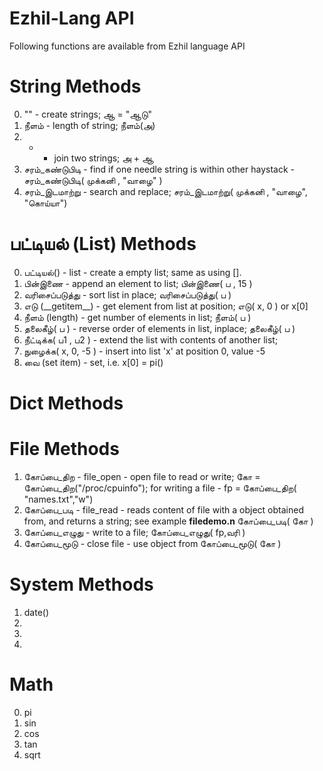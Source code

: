 Ezhil-Lang API
==============
Following functions are available from Ezhil language API


String Methods
==============
0. "" - create strings;  ஆ = "ஆடு"
1. நீளம் - length of string; நீளம்(அ)
2. + - join two strings; அ  + ஆ
3. சரம்\_கண்டுபிடி - find if one needle string is within other haystack - சரம்\_கண்டுபிடி( முக்கனி , "வாழை" ) 
4. சரம்\_இடமாற்று - search and replace; சரம்\_இடமாற்று(  முக்கனி , "வாழை", "கொய்யா")

பட்டியல் (List) Methods
=======================
0. பட்டியல்() - list - create a empty list; same as using [].
1. பின்இணை - append an element to list; பின்இணை( ப , 15 )
2. வரிசைப்படுத்து  - sort list in place; வரிசைப்படுத்து( ப )
3. எடு (\_\_getitem\_\_) - get element from list at position; எடு( x, 0 ) or  x[0]
4. நீளம் (length) - get number of elements in list; நீளம்( ப )
5. தலைகீழ்( ப ) - reverse order of elements in list, inplace; தலைகீழ்( ப )
6. நீட்டிக்க( ப1 , ப2  ) - extend the list with contents of another list; 
7. நுழைக்க( x, 0, -5 ) - insert into list 'x' at position 0, value -5
8. வை (set item) -  set, i.e. x[0] = pi()

Dict Methods
============


File Methods
============
1. கோப்பை\_திற - file_open - open file to read or write; கோ = கோப்பை\_திற("/proc/cpuinfo"); for writing a file - fp = கோப்பை_திற( "names.txt","w")
2. கோப்பை\_படி - file_read - reads content of file with a object obtained from, and returns a string; see example __filedemo.n__  கோப்பை\_படி( கோ )
3. கோப்பை\_எழுது - write to a file;   கோப்பை_எழுது( fp,வரி )
4. கோப்பை\_மூடு - close file - use object from கோப்பை\_மூடு( கோ )

System Methods
==============
1. date()
2. 
3. 
4. 

Math
====
0. pi
1. sin
2. cos
3. tan
4. sqrt
